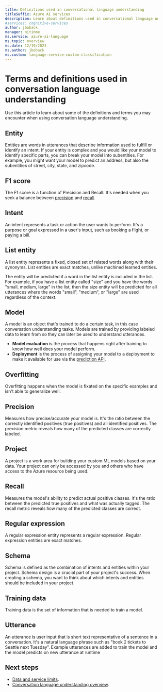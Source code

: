 ```yaml
---
title: Definitions used in conversational language understanding
titleSuffix: Azure AI services
description: Learn about definitions used in conversational language understanding.
#services: cognitive-services
author: jboback
manager: nitinme
ms.service: azure-ai-language
ms.topic: overview
ms.date: 12/19/2023
ms.author: jboback
ms.custom: language-service-custom-classification
---
```


# Terms and definitions used in conversation language understanding 

Use this article to learn about some of the definitions and terms you may encounter when using conversation language understanding. 

## Entity
Entities are words in utterances that describe information used to fulfill or identify an intent. If your entity is complex and you would like your model to identify specific parts, you can break your model into subentities. For example, you might want your model to predict an address, but also the subentities of street, city, state, and zipcode. 

## F1 score
The F1 score is a function of Precision and Recall. It's needed when you seek a balance between [precision](#precision) and [recall](#recall).

## Intent
An intent represents a task or action the user wants to perform. It's a purpose or goal expressed in a user's input, such as booking a flight, or paying a bill.

## List entity
A list entity represents a fixed, closed set of related words along with their synonyms. List entities are exact matches, unlike machined learned entities.

The entity will be predicted if a word in the list entity is included in the list. For example, if you have a list entity called "size" and you have the words "small, medium, large" in the list, then the size entity will be predicted for all utterances where the words "small", "medium", or "large" are used regardless of the context.

## Model
A model is an object that's trained to do a certain task, in this case conversation understanding tasks. Models are trained by providing labeled data to learn from so they can later be used to understand utterances.

* **Model evaluation** is the process that happens right after training to know how well does your model perform.
* **Deployment** is the process of assigning your model to a deployment to make it available for use via the [prediction API](https://aka.ms/ct-runtime-swagger).

## Overfitting

Overfitting happens when the model is fixated on the specific examples and isn't able to generalize well.

## Precision
Measures how precise/accurate your model is. It's the ratio between the correctly identified positives (true positives) and all identified positives. The precision metric reveals how many of the predicted classes are correctly labeled.

## Project
A project is a work area for building your custom ML models based on your data. Your project can only be accessed by you and others who have access to the Azure resource being used.

## Recall
Measures the model's ability to predict actual positive classes. It's the ratio between the predicted true positives and what was actually tagged. The recall metric reveals how many of the predicted classes are correct.

## Regular expression
A regular expression entity represents a regular expression. Regular expression entities are exact matches.

## Schema
Schema is defined as the combination of intents and entities within your project. Schema design is a crucial part of your project's success. When creating a schema, you want to think about which intents and entities should be included in your project.

## Training data
Training data is the set of information that is needed to train a model.

## Utterance

An utterance is user input that is short text representative of a sentence in a conversation. It's a natural language phrase such as "book 2 tickets to Seattle next Tuesday". Example utterances are added to train the model and the model predicts on new utterance at runtime


## Next steps

* [Data and service limits](service-limits.md).
* [Conversation language understanding overview](../overview.md).

